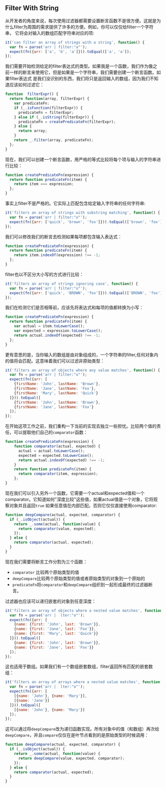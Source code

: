 ## Filter With String
从开发者的角度来说，每次使用过滤器都需要设置断言函数不是很方便。这就是为什么filter为周围的需求提供了许多的方便。例如，你可以仅仅给filter一个字符串，
它将会对输入的数组匹配字符串对应的项:
```js
it('can filter an array of strings with a string', function() {
  var fn = parse('arr | filter:"a"');
  expect(fn({arr: ['a', 'b', 'a']})).toEqual(['a', 'a']);
});
```
我们需要开始检测给定的filter表达式的类型。如果我是一个函数，我们作为像之前一样的断言来使用它，但是如果是一个字符串，我们需要创建一个断言函数。如果filter表达式
是我们没识别的东西，我们将只是返回输入的数组，因为我们不知道应该如何过滤它：
```js
function  filterExpr() {
  return function(array, filterExpr) {
    var predicateFn;
    if (_.isFunction(filterExpr)) {
      predicateFn = filterExpr;
    } else if (_.isString(filterExpr)) {
      predicateFn = createPredicateFn(filterExpr);
    } else {
      return array;
    }
    return _.filter(array, predicateFn);
  };
}
```
现在，我们可以创建一个断言函数，用严格的等式比较将每个项与输入的字符串进行比较：
```js
function createPredicateFn(expression) {
  return function predicateFn(item) {
    return item === expression;
  };
}
```
事实上filter不是严格的。它实际上匹配包含给定输入字符串的任何字符串:
```js
it('filters an array of strings with substring matching', function() {
  var fn = parse('arr | filter:"o"');
  expect(fn({arr: ['quick', 'brown', 'fox']})).toEqual(['brown', 'fox']);
});
```
我们可以修改我们的断言去检测如果每项都包含输入表达式：
```js
function createPredicateFn(expression) {
  return function predicateFn(item) {
    return item.indexOf(expression) !== -1;
  };
}
```
filter也以不区分大小写的方式进行比较：
```js
it('filters an array of strings ignoring case', function() {
  var fn = parse('arr | filter:"o"');
  expect(fn({arr: ['quick', 'BROWN', 'fox']})).toEqual(['BROWN', 'fox']);
});
```
我们在检测它们是否相等前，应该先将表达式和每项的值都转换为小写：
```js
function createPredicateFn(expression) {
  return function predicateFn(item) {
    var actual = item.toLowerCase();
    var expected = expression.toLowerCase();
    return actual.indexOf(expected) !== -1;
  };
}
```
更有意思的是，当你输入的数组是由对象组成的，一个字符串的filter,任何对象内的值将会匹配。这意味着我们可以过滤非原始类型：
```js
it('filters an array of objects where any value matches', function() {
  var fn = parse('arr | filter:"o"');
  expect(fn({arr: [
    {firstName: 'John', lastName: 'Brown'},
    {firstName: 'Jane', lastName: 'Fox'},
    {firstName: 'Mary', lastName: 'Quick'}
  ]})).toEqual([
    {firstName: 'John', lastName: 'Brown'},
    {firstName: 'Jane', lastName: 'Fox'}
  ]);
});
```
在开始这项工作之前，我们重构一下当前的实现去独立一些担忧。比较两个值的责任，可以提取他们自己的`comparator`函数：
```js
function createPredicateFn(expression) {
    function comparator(actual, expected) {
      actual = actual.toLowerCase();
      expected = expected.toLowerCase();
      return actual.indexOf(expected) !== -1;
    }
    return function predicateFn(item) {
      return comparator(item, expression);
    };
}
```
现在我们可以引入另外一个函数，它需要一个actual和expected值和一个comparator。它知道如何"深度比较"这些值，如果actual值是一个对象，它将观察对象并且返回`true`
如果任意值在内部匹配。否则它仅仅直接使用comparator:
```js
function deepCompare(actual, expected, comparator) {
  if (_.isObject(actual)) {
    return _.some(actual, function(value) {
      return comparator(value, expected);
    });
  } else {
    return comparator(actual, expected);
  }
}
```
现在我们需要将断言工作分割为三个函数：
* `comparator` 比较两个原始类型的值
* `deepCompare`比较两个原始类型的值或者原始类型的对象到一个原始的
* `predicateFn`将`comparator`和`deepCompare`组织到一起形成最终的过滤器断言。

过滤器也应该可以递归嵌套的对象到任意深度：
```js
it('filters an array of objects where a nested value matches', function() {
  var fn = parse('arr |  lter:"o"');
  expect(fn({arr: [
    {name: {first: 'John', last: 'Brown'}},
    {name: {first: 'Jane', last: 'Fox'}},
    {name: {first: 'Mary', last: 'Quick'}}
  ]})).toEqual([
    {name: {first: 'John', last: 'Brown'}},
    {name: {first: 'Jane', last: 'Fox'}}
  ]);
});
```
这也适用于数组。如果我们有一个数组嵌套数组，filter返回所有匹配的嵌套数组：
```js
it('filters an array of arrays where a nested value matches', function() {
  var fn = parse('arr |  lter:"o"');
  expect(fn({arr: [
    [{name: 'John'}, {name: 'Mary'}],
    [{name: 'Jane'}]
  ]})).toEqual([
    [{name: 'John'}, {name: 'Mary'}]
  ]);
});
```
这可以通过将`deepCompare`改为递归函数实现。所有对象中的值（和数组）再次给`deepCompare`，并且`compare`仅仅在是叶节点看到的是原始类型的时候调用：
```js
function deepCompare(actual, expected, comparator) {
  if (_.isObject(actual)) {
    return _.some(actual, function(value) {
      return deepCompare(value, expected, comparator);
    });
  } else {
    return comparator(actual, expected);
  }
}
```
